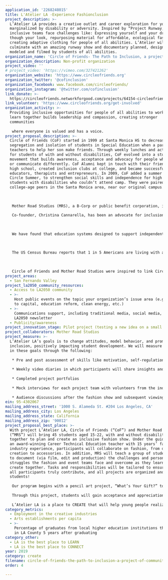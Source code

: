 ```yaml
---
application_id: '2268248015'
title: L'Atelier LA -Experience Fashionclusion
project_description: >-
  L’Atelier LA provides a creative outlet and career exploration for youth
  marginalized by disability or adversity. Inspired by “Project Runway,”
  inclusive teams face challenges like: Expressing yourself and your dreams
  though your look, repurposing material for affordable, ecological fashion, and
  creating adaptive clothing for people of all abilities. L’Atelier will
  culminate with an amazing runway show and documentary planned, designed and
  modeled and filmed by students of all abilities.
organization_name: 'Circle of Friends- The Path to Inclusion, a project of Community Partners'
organization_description: Non-profit organization
project_video: ''
# project_video: 'https://vimeo.com/327421262'
organization_website: 'https://www.circleofriends.org'
organization_twitter: '@cofinclusion'
organization_facebook: www.facebook.com/circleofriends/
organization_instagram: '@twitter.com/cofinclusion'
link_donate: >-
  https://circleofriends.networkforgood.com/projects/64154-circleofriends-givingtuesday
link_volunteer: 'https://www.circleofriends.org/get-involved'
organization_activity: >-
  Providing inclusive opportunities for people of all abilities to work and
  learn together builds leadership and compassion, creating stronger
  communities 
   
   where everyone is valued and has a voice.
project_proposal_description: >-
  Circle of Friends (CoF) started in 1999 at Santa Monica HS to decrease the
  segregation and isolation of students in Special Education when a parent asked
  teachers to help her son make friends. Through weekly lunches and activities
  for students of with and without disabilities, CoF evolved into a student-led
  movement that builds awareness, acceptance and advocacy for people who behave
  or communicate differently. CoF Alumni kept in touch with their friends beyond
  high school, created inclusion clubs at college, and became successful
  educators, therapists and entrepreneurs. In 2009, CoF added a summer program,
  Circle Summer, to strengthen social skills and independence for high school
  students with disabilities who couldn’t attend camp. They were paired with
  college-age peers in the Santa Monica area, near our original campus.
   
   
   
   Mother Road Studios (MRS), a B-Corp or public benefit corporation, is a fully-inclusive Production Studio that develops art to empower, educate and entertain.
   
   Co-founder, Christina Cannarella, has been an advocate for inclusion for over two decades. She fought to have her son with disabilities attend his home school in LAUSD, Taft HS. In 2004, teachers at Taft developed an inclusive, student-run fashion project. Christina’s son participated, and she created a docuseries of the program. Her experience with the fashion show and filming became the inspiration for MRS.
   
   
   
   We have found that education systems designed to support independent living and workforce development operate in isolation and segregate resources. This is a lost opportunity for students of all abilities to learn and achieve together, preparing them for a more inclusive workforce.
   
    
   
   The US Census Bureau reports that 1 in 5 Americans are living with a disability. Only 47% are employed, compared to 89% of the general population. The Valuable 500 recently launched to identify and promote companies working to address this inequity. 
   
   
   
   Circle of Friends and Mother Road Studios were inspired to link Circle Summer with their inclusive project-based film and fashion program to create a model that will engage students, and break down barriers while building crucial life skills and preparing them for future careers.
project_areas:
  - San Fernando Valley
project_la2050_community_resources:
  - Access to LA2050 community
  - >-
    Host public events on the topic your organization’s issue area (e.g. access
    to capital, education reform, clean energy, etc.) 
  - >-
    Communications support, including traditional media, social media, and
    LA2050 newsletter
  - Publicity/awareness
project_innovation_stage: Pilot project (testing a new idea on a small scale to prove feasibility)
project_collaborators: Mother Road Studios
project_measure: >-
  L’Atelier LA’s goals is to change attitudes, model behavior, and promote
  inclusion, positively impacting student development. We will measure progress
  in these goals through the following:
   
   * Pre and post assessment of skills like motivation, self-regulation, and emotional intelligence using instruments developed by CASEL, the Collaborative for Academic Social and Emotional Learning.
   
   * Weekly video diaries in which participants will share insights and progress
   
   * Completed project portfolios
   
   * Mock interviews for each project team with volunteers from the industry.
   
   * Audience discussions after the fashion show and subsequent viewings of the documentary to build new multidisciplinary collaboratives and explore future L’Atelier LA projects.
ein: 95-4302067
mailing_address_street: '1000 S. Alameda St. #204 Los Angeles, CA'
mailing_address_city: Los Angeles
mailing_address_state: California
mailing_address_zip: '90012'
project_proposal_best_place: >-
  With project L’Atelier LA, Circle of Friends (“CoF”) and Mother Road Studios
  (“MRS”) will bring 45 students aged 15-22, with and without disabilities,
  together to plan and create an inclusive fashion show. Under the guidance of
  an award-winning Career Technical Education teacher with 15 years’ fashion
  industry experience, participants will collaborate on fashion, from design and
  creation to accessories. In addition, MRS will teach a group of students how
  to document (via film, edit and production) the challenges and personal
  struggles the fashion and event teams face and overcome as they learn and
  create together. Tasks and responsibilities will be tailored to ensure that
  all participants truly contribute, and all projects are organized and led by
  students!
   
   Our program begins with a pencil art project, “What’s Your Gift?” to help students focus on their strengths as they get to know each other. They’ll learn the history of fashion and how it is influenced by culture, power and function. Fieldtrips to the FIDM Museum, local thrift stores, and visits from industry mentors and former students will provide inspiration as students create personal design portfolios. Teams will be given two challenges that require teamwork, communication and problem-solving: using repurposed materials and designing a line of adaptive clothing for people with disabilities. Projects will culminate with a fashion show and the powerful revelations and stories of personal growth and group achievement documented by the MRS team. 
   
   Through this project, students will gain acceptance and appreciation for others’ challenges and talents, while also developing 21st century skills like critical-thinking, collaboration, digital technology, and creativity that will prepare them for future careers in the fashion and film industries. 
   
   L’Atelier LA is a place to CREATE that will help young people realize their unique vision, diversity, and entrepreneurial spirit. Circle of Friends and Mother Road Studios will model a successful collaboration between career tech and special education programs. We will use the documentary to promote a model that can be adapted for communities throughout the city, L’Atelier LA- creating a stronger, more inclusive LA in 2050.
category_metrics:
  - Employment in the creative industries
  - Arts establishments per capita
  - >-
    Percentage of graduates from local higher education institutions that remain
    in LA County 5 years after graduating
category_other:
  - LA is the best place to LEARN
  - LA is the best place to CONNECT
year: 2019
category: create
filename: circle-of-friends-the-path-to-inclusion-a-project-of-community-partners
order: 4

---
```

